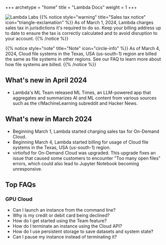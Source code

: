 +++
archetype = "home"
title = "Lambda Docs"
weight = 1
+++

![Lambda Labs](images/homepage-image.png)
{{% notice style="warning" title="Sales tax notice" icon="triangle-exclamation" %}}
As of March 1, 2024, Lambda charges sales tax in jurisdictions it's
required to do so. Keep your billing address up to date to ensure the tax
is correctly calculated and to avoid disruption to your account.
{{% /notice %}}

{{% notice style="note" title="Note" icon="circle-info" %}}
As of March 4, 2024, Cloud file systems in the Texas, USA (us-south-1) region 
are billed the same as file systems in other regions. See our FAQ to learn more 
about how file systems are billed.
{{% /notice %}}

## What's new in April 2024

- Lambda's ML Team released ML Times, an LLM-powered app that aggregates and
  summarizes AI and ML content from various sources such as the
  r/MachineLearning subreddit and Hacker News.

## What's new in March 2024

- Beginning March 1, Lambda started charging sales tax for On-Demand Cloud.
- Beginning March 4, Lambda started billing for usage of Cloud file systems in
  the Texas, USA (us-south-1) region.
- virtiofsd for On-Demand Cloud was upgraded. This upgrade fixes an issue that
  caused some customers to encounter "Too many open files" errors, which could
  also lead to Jupyter Notebook becoming unresponsive.

## Top FAQs

### GPU Cloud

- Can I launch an instance from the command line?
- Why is my credit or debit card being declined?
- How do I get started using the Team feature?
- How do I terminate an instance using the Cloud API?
- How do I use persistent storage to save datasets and system state?
- Can I pause my instance instead of terminating it?

